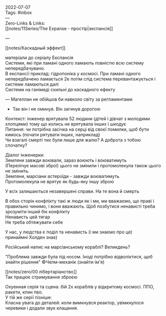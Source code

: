 2022-07-07  
Tags: #inbox  
—  
Zero-Links & Links:  
[[notes/11Series/The Expanse - простір|экспансія]]

— 

[[notes/Каскадный эффект]] 

матеріали до серіалу Експансія  
Системи, які при ламані одного ламають повністю всю систему непередбачувано.  
В експансії приклад: гідропоніка у космосі. При ламані одного непередбачено ламається 2е потім слід система перевантажується і системи ламаються далі  
Системи на ганімеді схильні до каскадного ефекту



— Магеллан не обійшов би навколо світу за регламентами
- Так він і не оминув. Він загинув дорогою



Контекст: інженер врятувала 52 людини (дітей і дівчат з молодими хлопцями) тому що колись не врятувала інших і шкодує  
Питання: чи потрібна засічка на серці від своєї помилки, щоб бути кимось (почати рятувати інших, наприклад)  
Чи взагалі смерті тих були лише для жалю? А доброта з тобою спочатку?



Діалог інженерки:  
Земляни завжди воювали, зараз воюють і воюватимуть  
(Перелічує масові зброї) цього не змінили і протомолекула також цього не змінить.  
Земляни, марсіани астероїди - завжди воюватимуть  
Протомолекула не врятує як будь-яку іншу зброю



У всіх залишаються незавершені справи. На те вона й смерть



В обох сторін конфлікту такі ж люди як і ми, ми вважаємо, що праві і правильно чинимо, і вони вважають. Щоб позбутися ненависті треба зрозуміти інший бік конфлікту  
Ненависть цей тягар  
Не треба обтяжувати себе



У нас, у людства є поділ та ненависть (і ми знаємо про це)  
принаймні Холден знає)



Російський напис на марсіанському кораблі? Великдень?



"Проблема завжди була під носом. Іноді потрібно відволіктися, щоб знайти рішення" ©Челм-механік (знайти ім'я)


[[notes/zero/00 лібертаріанство]]  
Так працює стримування зброєю



Охуенная серія та сцена: бій 2х кораблів у відкритому космосі. ППО, ракети, клин пво.  
У тій же серії пізніше:  
Класна увага до деталей: коли вимкнувся реактор, увімкнулося черевики і додали звук клацання.
